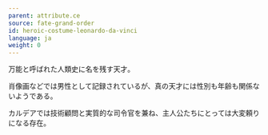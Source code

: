 ```yaml
---
parent: attribute.ce
source: fate-grand-order
id: heroic-costume-leonardo-da-vinci
language: ja
weight: 0
---
```


万能と呼ばれた人類史に名を残す天才。

肖像画などでは男性として記録されているが、真の天才には性別も年齢も関係ないようである。

カルデアでは技術顧問と実質的な司令官を兼ね、主人公たちにとっては大変頼りになる存在。
